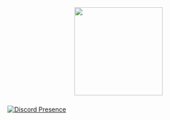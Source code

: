<div align="center">
  <img height="200" src="https://i.imgur.com/BFpOjSt.jpeg"  />
</div>

###
[![Discord Presence](https://lanyard.cnrad.dev/api/:id)](https://discord.com/users/:746238443839029379)
